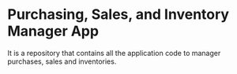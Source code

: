 # Purchasing, Sales, and Inventory Manager App

It is a repository that contains all the application code to manager purchases, sales
and inventories.